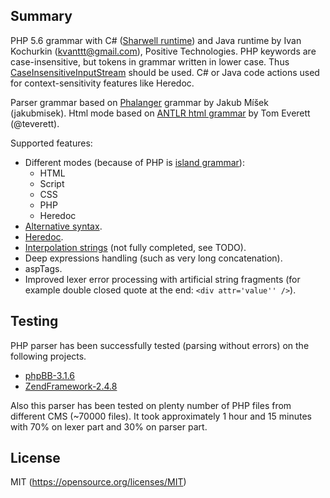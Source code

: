 ## Summary

PHP 5.6 grammar with C# ([Sharwell runtime](https://github.com/tunnelvisionlabs/antlr4cs)) and Java runtime by Ivan Kochurkin (kvanttt@gmail.com), Positive Technologies. PHP keywords are case-insensitive, but tokens in grammar written in lower case. Thus [CaseInsensitiveInputStream](https://gist.github.com/sharwell/9424666) should be used. C# or Java code actions used for context-sensitivity features like Heredoc.

Parser grammar based on [Phalanger](https://github.com/DEVSENSE/Phalanger) grammar by  Jakub Míšek (jakubmisek). Html mode based on [ANTLR html grammar](https://github.com/antlr/grammars-v4/tree/master/html) by Tom Everett (@teverett).

Supported features:
* Different modes (because of PHP is [island grammar](https://en.wikipedia.org/wiki/Island_grammar)):
    * HTML
    * Script
    * CSS
    * PHP
    * Heredoc
* [Alternative syntax](http://php.net/manual/en/control-structures.alternative-syntax.php).
* [Heredoc](http://php.net/manual/en/language.types.string.php#language.types.string.syntax.heredoc).
* [Interpolation strings](http://php.net/manual/en/language.types.string.php#language.types.string.parsing.simple) (not fully completed, see TODO).
* Deep expressions handling (such as very long concatenation).
* aspTags.
* Improved lexer error processing with artificial string fragments (for example double closed quote at the end: `<div attr='value'' />`).

## Testing
PHP parser has been successfully tested (parsing without errors) on the following projects.

* [phpBB-3.1.6](https://github.com/phpbb/phpbb/archive/release-3.1.6.zip)
* [ZendFramework-2.4.8](https://github.com/zendframework/zf2/archive/release-2.4.8.zip)

Also this parser has been tested on plenty number of PHP files from different CMS (~70000 files). It took approximately 1 hour and 15 minutes with 70% on lexer part and 30% on parser part.

## License

MIT (https://opensource.org/licenses/MIT)